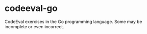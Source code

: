 # codeeval-go
CodeEval exercises in the Go programming language.
Some may be incomplete or even incorrect. 
